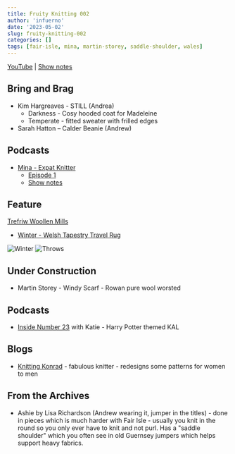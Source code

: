 ```yaml
---
title: Fruity Knitting 002
author: 'infuerno'
date: '2023-05-02'
slug: fruity-knitting-002
categories: []
tags: [fair-isle, mina, martin-storey, saddle-shoulder, wales]
---
```


[YouTube](https://www.youtube.com/watch?v=9UeS1l8PTvE) | [Show notes](https://fruityknitting.com/2016/04/05/welsh-weaving-and-celtic-song-fruity-knitting-podcast-episode-2/)

## Bring and Brag
* Kim Hargreaves - STILL (Andrea)
  - Darkness - Cosy hooded coat for Madeleine
  - Temperate - fitted sweater with frilled edges
* Sarah Hatton – Calder Beanie (Andrew)

## Podcasts
* [Mina - Expat Knitter](https://www.youtube.com/@KnittingExpat/videos)
  - [Episode 1](https://www.youtube.com/watch?v=UdV-yFRw9Z8)
  - [Show notes](https://knittingexpat.wordpress.com/2015/03/16/knitting-expat-podcast-episode-1-getting-started-shownotes/)

## Feature

[Trefriw Woollen Mills](https://www.t-w-m.co.uk)

* [Winter - Welsh Tapestry Travel Rug](https://www.t-w-m.co.uk/buy-online/brushed-tapestry-travel-rugs-cushions/autumn-welsh-tapestry-travel-rug-x29-br/)

![Winter](https://www.t-w-m.co.uk/site/assets/files/2179/x29-br-3.600x0.jpg)
![Throws](https://www.t-w-m.co.uk//site/assets/files/1103/twm-2018-label-4589.1000x0.jpg)

## Under Construction

* Martin Storey - Windy Scarf - Rowan pure wool worsted

## Podcasts

* [Inside  Number 23](https://www.youtube.com/@InsideNumber23podcast) with Katie - Harry Potter themed KAL

## Blogs

* [Knitting Konrad](http://knittingkonrad.com/) - fabulous knitter - redesigns some patterns for women to men

## From the Archives

* Ashie by Lisa Richardson (Andrew wearing it, jumper in the titles) - done in pieces which is much harder with Fair Isle - usually you knit in the round so you only ever have to knit and not purl. Has a "saddle shoulder" which you often see in old Guernsey jumpers which helps support heavy fabrics.

